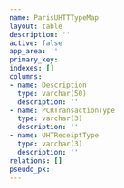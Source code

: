 ```yaml
---
name: ParisUHTTTypeMap
layout: table
description: ''
active: false
app_area: ''
primary_key: 
indexes: []
columns:
- name: Description
  type: varchar(50)
  description: ''
- name: PCRTransactionType
  type: varchar(3)
  description: ''
- name: UHTReceiptType
  type: varchar(3)
  description: ''
relations: []
pseudo_pk: 
---
```


